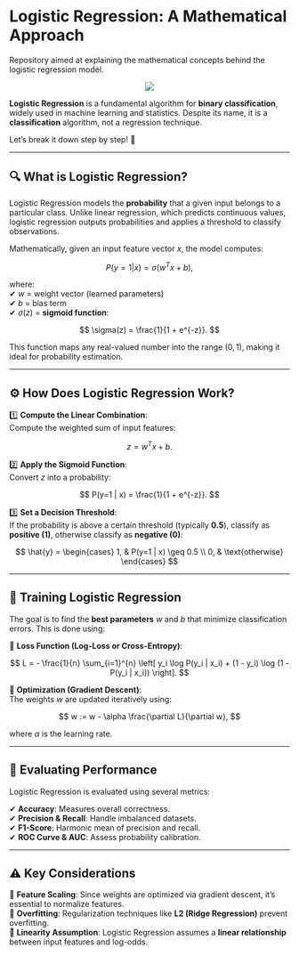 # Logistic Regression: A Mathematical Approach
Repository aimed at explaining the mathematical concepts behind the logistic regression model.

<p align="center">
  <img src="https://github.com/VictorFrancheto/Mathematics_and_Machine_Learning/blob/main/image.JPG">
</p>

**Logistic Regression** is a fundamental algorithm for **binary classification**, widely used in machine learning and statistics. Despite its name, it is a **classification** algorithm, not a regression technique.

Let’s break it down step by step! 🚀

---

## 🔍 What is Logistic Regression?

Logistic Regression models the **probability** that a given input belongs to a particular class. Unlike linear regression, which predicts continuous values, logistic regression outputs probabilities and applies a threshold to classify observations.

Mathematically, given an input feature vector $x$, the model computes:

$$ P(y=1 | x) = \sigma(w^T x + b), $$

where:\
✔ $w$ = weight vector (learned parameters)\
✔ $b$ = bias term\
✔ $\sigma(z)$ = **sigmoid function**:

   $$ \sigma(z) = \frac{1}{1 + e^{-z}}. $$

This function maps any real-valued number into the range $(0, 1)$, making it ideal for probability estimation.

---

## ⚙️ How Does Logistic Regression Work?

1️⃣ **Compute the Linear Combination**:  
   Compute the weighted sum of input features:

   $$ z = w^T x + b. $$

2️⃣ **Apply the Sigmoid Function**:  
   Convert $z$ into a probability:

   $$ P(y=1 | x) = \frac{1}{1 + e^{-z}}. $$

3️⃣ **Set a Decision Threshold**:  
   If the probability is above a certain threshold (typically **0.5**), classify as **positive (1)**, otherwise classify as **negative (0)**:

   $$ \hat{y} = \begin{cases} 1, & P(y=1 | x) \geq 0.5 \\ 
             0, & \text{otherwise} \end{cases} $$

---

## 🔢 Training Logistic Regression

The goal is to find the **best parameters** $w$ and $b$ that minimize classification errors. This is done using:

📌 **Loss Function (Log-Loss or Cross-Entropy)**:  

   $$ L = - \frac{1}{n} \sum_{i=1}^{n} \left[ y_i \log P(y_i | x_i) + (1 - y_i) \log (1 - P(y_i | x_i)) \right]. $$

📌 **Optimization (Gradient Descent)**:  
   The weights $w$ are updated iteratively using:

   $$ w := w - \alpha \frac{\partial L}{\partial w}, $$

   where $\alpha$ is the learning rate.

---

## 📏 Evaluating Performance

Logistic Regression is evaluated using several metrics:

✔ **Accuracy**: Measures overall correctness.\
✔ **Precision & Recall**: Handle imbalanced datasets.\
✔ **F1-Score**: Harmonic mean of precision and recall.\
✔ **ROC Curve & AUC**: Assess probability calibration.

---

## ⚠️ Key Considerations

📌 **Feature Scaling**: Since weights are optimized via gradient descent, it’s essential to normalize features.\
📌 **Overfitting**: Regularization techniques like **L2 (Ridge Regression)** prevent overfitting.\
📌 **Linearity Assumption**: Logistic Regression assumes a **linear relationship** between input features and log-odds.


  
